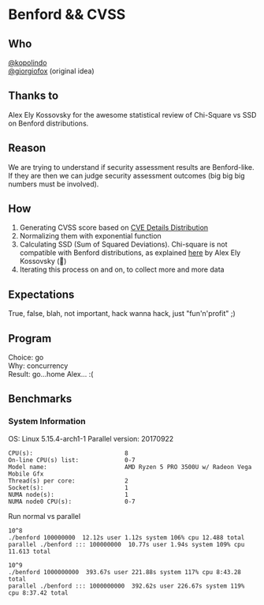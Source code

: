# Benford && CVSS
## Who
[@kopolindo](https://github.com/kopolindo)  
[@giorgiofox](https://github.com/giorgiofox) (original idea)

## Thanks to
Alex Ely Kossovsky for the awesome statistical review of Chi-Square vs SSD on Benford distributions.

## Reason
We are trying to understand if security assessment results are Benford-like.  
If they are then we can judge security assessment outcomes (big big big numbers must be involved).  

## How
1. Generating CVSS score based on [CVE Details Distribution](https://www.cvedetails.com/cvss-score-distribution.php)
2. Normalizing them with exponential function
3. Calculating SSD (Sum of Squared Deviations). Chi-square is not compatible with Benford distributions, as explained [here](https://www.mdpi.com/2571-905X/4/2/27) by Alex Ely Kossovsky (:beer:)  
4. Iterating this process on and on, to collect more and more data

## Expectations
True, false, blah, not important, hack wanna hack, just "fun'n'profit" ;)

## Program
Choice: go  
Why: concurrency  
Result: go...home Alex... :(

## Benchmarks

### System Information
OS: Linux 5.15.4-arch1-1
Parallel version: 20170922
```$ lscpu | egrep 'Model name|Socket|Thread|NUMA|CPU\(s\)'
CPU(s):                          8
On-line CPU(s) list:             0-7
Model name:                      AMD Ryzen 5 PRO 3500U w/ Radeon Vega Mobile Gfx
Thread(s) per core:              2
Socket(s):                       1
NUMA node(s):                    1
NUMA node0 CPU(s):               0-7
```
Run normal vs parallel
```
10^8
./benford 100000000  12.12s user 1.12s system 106% cpu 12.488 total
parallel ./benford ::: 100000000  10.77s user 1.94s system 109% cpu 11.613 total

10^9
./benford 1000000000  393.67s user 221.88s system 117% cpu 8:43.28 total
parallel ./benford ::: 1000000000  392.62s user 226.67s system 119% cpu 8:37.42 total
```
